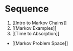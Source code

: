 # Sequence
1. [[Intro to Markov Chains]]
2. [[Markov Examples]]
3. [[Time to Absorption]]

+ [[Markov Problem Space]]